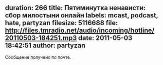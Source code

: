 duration: 266
title: Пятиминутка ненависти: сбор милостыни онлайн
labels: mcast, podcast, hate, partyzan
filesize: 5116688
file: http://files.tmradio.net/audio/incoming/hotline/20110503-184251.mp3
date: 2011-05-03 18:42:51
author: partyzan
---
Сообщение получено по почте.
